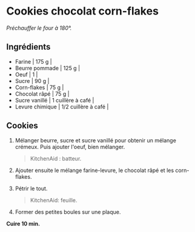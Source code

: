 # Cookies chocolat corn-flakes

_Préchauffer le four à 180°._

## Ingrédients

- Farine | 175 g |
- Beurre pommade | 125 g |
- Oeuf | 1 |
- Sucre | 90 g |
- Corn-flakes | 75 g |
- Chocolat râpé | 75 g |
- Sucre vanillé | 1 cuillère à café |
- Levure chimique | 1/2 cuillère à café |

## Cookies

1. Mélanger beurre, sucre et sucre vanillé pour obtenir un mélange crémeux. Puis ajouter l'oeuf, bien mélanger.

   > KitchenAid : batteur.

2. Ajouter ensuite le mélange farine-levure, le chocolat râpé et les corn-flakes.

3. Pétrir le tout.

   > KitchenAid: feuille.

4. Former des petites boules sur une plaque.

**Cuire 10 min.**
